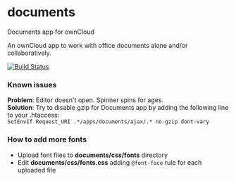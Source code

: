 documents
=========

Documents app for ownCloud

An ownCloud app to work with office documents alone and/or collaboratively.

[![Build Status](https://travis-ci.org/owncloud/documents.svg?branch=master)](https://travis-ci.org/owncloud/documents)

### Known issues ###
**Problem**: Editor doesn't open. Spinner spins for ages.  
**Solution**: Try to disable gzip for Documents app by adding the following line to your .htaccess:  
`SetEnvIf Request_URI .*/apps/documents/ajax/.* no-gzip dont-vary`

### How to add more fonts ###
+ Upload font files to **documents/css/fonts** directory
+ Edit **documents/css/fonts.css** adding `@font-face` rule for each uploaded file 
